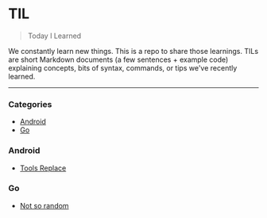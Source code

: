 # TIL

> Today I Learned

We constantly learn new things. This is a repo to share those learnings.
TILs are short Markdown documents (a few sentences + example code) explaining
concepts, bits of syntax, commands, or tips we've recently learned.

---

### Categories

* [Android](#android)
* [Go](#go)

### Android

- [Tools Replace](android/tools-replace.md)


### Go

- [Not so random](go/not-so-random.md)
